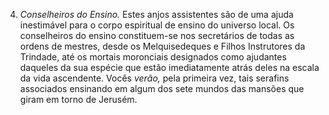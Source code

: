 ﻿4. *Conselheiros do Ensino.* Estes anjos assistentes são de uma ajuda inestimável para o corpo espiritual de ensino do universo local. Os conselheiros do ensino constituem-se nos secretários de todas as ordens de mestres, desde os Melquisedeques e Filhos Instrutores da Trindade, até os mortais moronciais designados como ajudantes daqueles da sua espécie que estão imediatamente atrás deles na escala da vida ascendente. Vocês *verão,* pela primeira vez, tais serafins associados ensinando em algum dos sete mundos das mansões que giram em torno de Jerusém.
